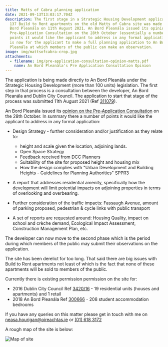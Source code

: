 ```yaml
---
title: Matts of Cabra planning application
date: 2021-09-13T13:03:17.704Z
description: The first stage in a Strategic Housing Development application for
  137 Build to Rent apartments on the old Matts of Cabra site was made to An
  Bord Pleanála on 11th August 2021. An Bord Pleanála issued its opinion on the
  Pre-Application Consultation on the 28th October (essentially a number of
  points it would like the applicant to address in any formal application). It
  is now for the applicant to make a full planning application to An Bord
  Pleanála at which members of the public can make an observation.
image: img/mattsofcabra-crop.jpg
attachments:
  - filename: img/pre-application-consultation-opinion-matts.pdf
    name: An Bord Pleanála's Pre Application Consultation Opinion
---
```

The application is being made directly to An Bord Pleanála under the Strategic Housing Development  (more than 100 units) legislation. The first step in that process is a consultation between the developer, An Bord Pleanála and Dublin City Council. The application to start that stage of the process was submitted 11th August 2021 (Ref [311079](https://www.pleanala.ie/en-ie/case/311079)).

An Bord Pleanála issued its [opinion on the Pre-Application Consultation](/img/pre-application-consultation-opinion-matts.pdf) on the 28th October.  In summary there a number of points it would like the applicant to address in any formal application:

* Design Strategy - further consideration and/or justification as they relate to:

  * height and scale given the location, adjoining lands.
  * Open Space Strategy
  * Feedback received from DCC Planners
  * Suitability of the site for proposed height and housing mix
  * How the design complies with "Urban Development and Building Heights - Guidelines for Planning Authorities" SPPR3
* A report that addresses residential amenity, specifically how the development will limit potential impacts on adjoining properties in terms of overlooking and overbearing.
* Further consideration of the traffic impacts: Fassaugh Avenue, amount of parking proposed, pedestrian & cycle links with public transport
* A set of reports are requested around: Housing Quality, impact on school and crèche demand, Ecological Impact Assessment, Construction Management Plan, etc. 

The developer can now move to the second phase which is the period during which members of the public may submit their observations on the application.

The site has been derelict for too long. That said there are big issues with Build to Rent apartments not least of which is the fact that none of these apartments will be sold to members of the public.

Currently there is existing permission permission on the site for:

* 2016 Dublin City Council Ref [3420/16](https://planning.agileapplications.ie/dublincity/application-details/117443) - 19 residential units (houses and apartments) and 1 retail
* 2018 An Bord Pleanála Ref [300666](https://www.pleanala.ie/en-ie/case/300666) - 208 student accommodation bedrooms  

If you have any queries on this matter please get in touch with me on [neasa.hourigan@oireachtas.ie](mailto:neasa.hourigan@oireachtas.ie?subject=Matts%20of%20Cabra&body=Dear%20Neasa%2C%0D%0A%0D%0A) or [(01) 618 3172](tel:+35316183172)

A rough map of the site is below:

![Map of site](/img/mattsofcabra-map.png "Map of site")